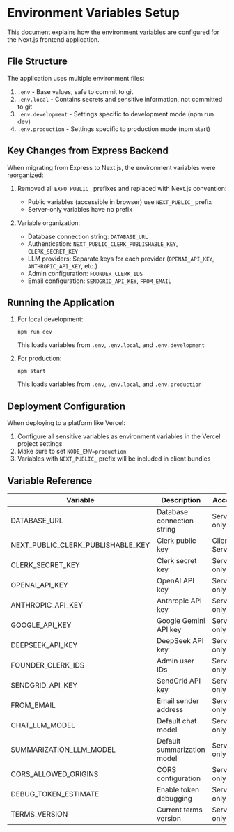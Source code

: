 # Environment Variables Setup

This document explains how the environment variables are configured for the Next.js frontend application.

## File Structure

The application uses multiple environment files:

1. `.env` - Base values, safe to commit to git
2. `.env.local` - Contains secrets and sensitive information, not committed to git
3. `.env.development` - Settings specific to development mode (npm run dev)
4. `.env.production` - Settings specific to production mode (npm start)

## Key Changes from Express Backend

When migrating from Express to Next.js, the environment variables were reorganized:

1. Removed all `EXPO_PUBLIC_` prefixes and replaced with Next.js convention:
   - Public variables (accessible in browser) use `NEXT_PUBLIC_` prefix
   - Server-only variables have no prefix

2. Variable organization:
   - Database connection string: `DATABASE_URL`
   - Authentication: `NEXT_PUBLIC_CLERK_PUBLISHABLE_KEY`, `CLERK_SECRET_KEY`
   - LLM providers: Separate keys for each provider (`OPENAI_API_KEY`, `ANTHROPIC_API_KEY`, etc.)
   - Admin configuration: `FOUNDER_CLERK_IDS`
   - Email configuration: `SENDGRID_API_KEY`, `FROM_EMAIL`

## Running the Application

1. For local development:
   ```
   npm run dev
   ```
   This loads variables from `.env`, `.env.local`, and `.env.development`

2. For production:
   ```
   npm start
   ```
   This loads variables from `.env`, `.env.local`, and `.env.production`

## Deployment Configuration

When deploying to a platform like Vercel:

1. Configure all sensitive variables as environment variables in the Vercel project settings
2. Make sure to set `NODE_ENV=production`
3. Variables with `NEXT_PUBLIC_` prefix will be included in client bundles

## Variable Reference

| Variable | Description | Access | Location |
|----------|-------------|--------|----------|
| DATABASE_URL | Database connection string | Server-only | .env.local |
| NEXT_PUBLIC_CLERK_PUBLISHABLE_KEY | Clerk public key | Client & Server | .env.local |
| CLERK_SECRET_KEY | Clerk secret key | Server-only | .env.local |
| OPENAI_API_KEY | OpenAI API key | Server-only | .env.local |
| ANTHROPIC_API_KEY | Anthropic API key | Server-only | .env.local |
| GOOGLE_API_KEY | Google Gemini API key | Server-only | .env.local |
| DEEPSEEK_API_KEY | DeepSeek API key | Server-only | .env.local |
| FOUNDER_CLERK_IDS | Admin user IDs | Server-only | .env.local |
| SENDGRID_API_KEY | SendGrid API key | Server-only | .env.local |
| FROM_EMAIL | Email sender address | Server-only | .env.local |
| CHAT_LLM_MODEL | Default chat model | Server-only | .env |
| SUMMARIZATION_LLM_MODEL | Default summarization model | Server-only | .env |
| CORS_ALLOWED_ORIGINS | CORS configuration | Server-only | Varies |
| DEBUG_TOKEN_ESTIMATE | Enable token debugging | Server-only | Varies |
| TERMS_VERSION | Current terms version | Server-only | .env |